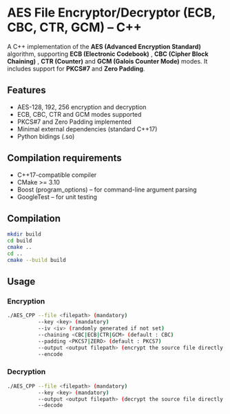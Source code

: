 # AES File Encryptor/Decryptor (ECB, CBC, CTR, GCM) – C++

A C++ implementation of the **AES (Advanced Encryption Standard)** algorithm, supporting **ECB (Electronic Codebook)** , **CBC (Cipher Block Chaining)** , **CTR (Counter)** and **GCM (Galois Counter Mode)** modes. It includes support for **PKCS#7** and **Zero Padding**.

## Features

- AES-128, 192, 256 encryption and decryption
- ECB, CBC, CTR and GCM modes supported
- PKCS#7 and Zero Padding implemented
- Minimal external dependencies (standard C++17)
- Python bidings (.so)

## Compilation requirements

- C++17-compatible compiler
- CMake >= 3.10
- Boost (program_options) – for command-line argument parsing
- GoogleTest – for unit testing


## Compilation

```bash
mkdir build
cd build
cmake ..
cd ..
cmake --build build
```

## Usage

### Encryption

```bash
./AES_CPP --file <filepath> (mandatory)
          --key <key> (mandatory)
          --iv <iv> (randomly generated if not set)
          --chaining <CBC|ECB|CTR|GCM> (default : CBC)
          --padding <PKCS7|ZERO> (default : PKCS7)
          --output <output filepath> (encrypt the source file directly if not set)
          --encode

```

### Decryption

```bash
./AES_CPP --file <filepath> (mandatory)
          --key <key> (mandatory)
          --output <output filepath> (decrypt the source file directly if not set)
          --decode

```

